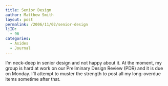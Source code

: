 ```yaml
---
title: Senior Design
author: Matthew Smith
layout: post
permalink: /2006/11/02/senior-design
ljID:
  - 96
categories:
  - Asides
  - Journal
---
```

I&#8217;m neck-deep in senior design and not happy about it. At the moment, my group is hard at work on our Preliminary Design Review (PDR) and it is due on Monday. I&#8217;ll attempt to muster the strength to post all my long-overdue items sometime after that.